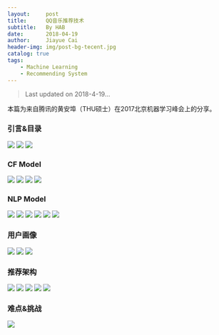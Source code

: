 ```yaml
---
layout:     post
title:      QQ音乐推荐技术
subtitle:   By HAB 
date:       2018-04-19
author:     Jiayue Cai
header-img: img/post-bg-tecent.jpg
catalog: true
tags:
    - Machine Learning
    - Recommending System
---
```



> Last updated on 2018-4-19... 

本篇为来自腾讯的黄安埠（THU硕士）在2017北京机器学习峰会上的分享。

### 引言&目录

![](/img/post/20180419/1.png)
![](/img/post/20180419/2.png)
![](/img/post/20180419/3.png)

### CF Model

![](/img/post/20180419/4.png)
![](/img/post/20180419/5.png)
![](/img/post/20180419/6.png)
![](/img/post/20180419/7.png)

### NLP Model

![](/img/post/20180419/8.png)
![](/img/post/20180419/9.png)
![](/img/post/20180419/10.png)
![](/img/post/20180419/11.png)
![](/img/post/20180419/12.png)
![](/img/post/20180419/13.png)

### 用户画像

![](/img/post/20180419/14.png)
![](/img/post/20180419/15.png)
![](/img/post/20180419/16.png)

### 推荐架构

![](/img/post/20180419/17.png)
![](/img/post/20180419/18.png)
![](/img/post/20180419/19.png)
![](/img/post/20180419/20.png)
![](/img/post/20180419/21.png)

### 难点&挑战

![](/img/post/20180419/22.png)



